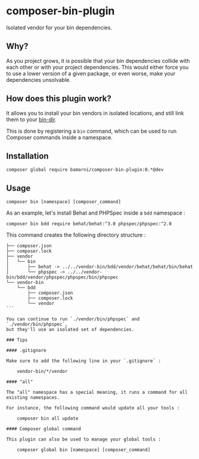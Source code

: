 # composer-bin-plugin

Isolated vendor for your bin dependencies.

## Why?

As you project grows, it is possible that your bin dependencies collide with each other
or with your project dependencies. This would either force you to use a lower version of
a given package, or even worse, make your dependencies unsolvable.

## How does this plugin work?

It allows you to install your bin vendors in isolated locations, and still link them
to your [bin-dir](https://getcomposer.org/doc/06-config.md#bin-dir).

This is done by registering a `bin` command, which can be used to run Composer commands inside a namespace.

## Installation

    composer global require bamarni/composer-bin-plugin:0.*@dev

## Usage

    composer bin [namespace] [composer_command]

As an example, let's install Behat and PHPSpec inside a `bdd` namespace :

    composer bin bdd require behat/behat:^3.0 phpspec/phpspec:^2.0

This command creates the following directory structure :

````
├── composer.json
├── composer.lock
├── vendor
│   └── bin
│       ├── behat -> ../../vendor-bin/bdd/vendor/behat/behat/bin/behat
│       └── phpspec -> ../../vendor-bin/bdd/vendor/phpspec/phpspec/bin/phpspec
└── vendor-bin
    └── bdd
        ├── composer.json
        ├── composer.lock
        └── vendor
```

You can continue to run `./vendor/bin/phpspec` and `./vendor/bin/phpspec`,
but they'll use an isolated set of dependencies.

### Tips

#### .gitignore

Make sure to add the following line in your `.gitignore` :

    vendor-bin/*/vendor

#### "all"

The "all" namespace has a special meaning, it runs a command for all
existing namespaces.

For instance, the following command would update all your tools :

    composer bin all update

#### Composer global command

This plugin can also be used to manage your global tools :

    composer global bin [namespace] [composer_command]
